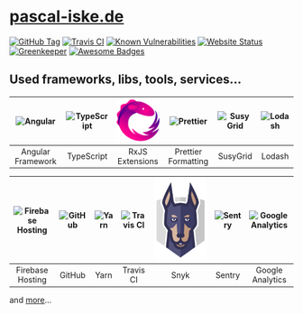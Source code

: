 # [pascal-iske.de](https://pascal-iske.de)

[![GitHub Tag](https://img.shields.io/github/tag/pascaliske/pascal-iske.de.svg?style=flat-square)](https://github.com/pascaliske/pascal-iske.de) [![Travis CI](https://img.shields.io/travis/com/pascaliske/pascal-iske.de/master.svg?style=flat-square)](https://travis-ci.com/pascaliske/pascal-iske.de) [![Known Vulnerabilities](https://snyk.io/test/github/pascaliske/pascal-iske.de/badge.svg?style=flat-square)](https://snyk.io/test/github/pascaliske/pascal-iske.de) [![Website Status](https://img.shields.io/website-up-down-green-red/http/pascal-iske.de.svg?style=flat-square)](https://pascal-iske.de) [![Greenkeeper](https://badges.greenkeeper.io/pascaliske/pascal-iske.de.svg?style=flat-square)](https://greenkeeper.io) [![Awesome Badges](https://img.shields.io/badge/badges-awesome-green.svg?style=flat-square)](https://github.com/Naereen/badges)

## Used frameworks, libs, tools, services...

|  ![Angular][ng]   | ![TypeScript][ts] |  ![RxJS][rxjs]  | ![Prettier][prettier] | ![Susy Grid][susy] | ![Lodash][lodash] |
| :---------------: | :---------------: | :-------------: | :-------------------: | :----------------: | :---------------: |
| Angular Framework |    TypeScript     | RxJS Extensions |  Prettier Formatting  |      SusyGrid      |      Lodash       |

| ![Firebase Hosting][firebase] | ![GitHub][github] | ![Yarn][yarn] | ![Travis CI][travis] | ![Snyk][snyk] | ![Sentry][sentry] | ![Google Analytics][analytics] |
| :---------------------------: | :---------------: | :-----------: | :------------------: | :-----------: | :---------------: | :----------------------------: |
|       Firebase Hosting        |      GitHub       |     Yarn      |      Travis CI       |     Snyk      |      Sentry       |        Google Analytics        |

and [more](https://github.com/pascaliske/pascal-iske.de/blob/master/package.json)...

<!-- logo links -->

[ng]: https://angular.io/assets/images/logos/angular/angular.svg
[ts]: https://github.com/remojansen/logo.ts/raw/master/ts.png
[rxjs]: https://github.com/ReactiveX/rxjs/raw/master/doc/asset/Rx_Logo_S.png
[prettier]: https://raw.githubusercontent.com/prettier/prettier-logo/master/images/prettier-wide-light.png
[susy]: http://oddbird.net/static/images/susy/susy-logos/logo-knockout.svg
[lodash]: https://lodash.com/assets/img/lodash.svg
[firebase]: https://firebase.google.com/downloads/brand-guidelines/SVG/logo-logomark.svg
[github]: https://assets-cdn.github.com/images/modules/logos_page/GitHub-Mark.png
[yarn]: https://github.com/yarnpkg/assets/raw/master/yarn-kitten-full.png
[travis]: https://travis-ci.com/images/logos/TravisCI-Mascot-1.png
[snyk]: https://github.com/snyk/press-kit/raw/master/Logo/Symbol/Transparent%20background/symbol%402x.png
[sentry]: https://sentry-brand.storage.googleapis.com/sentry-glyph-black.png
[analytics]: https://www.vectorlogo.zone/logos/google_analytics/google_analytics-official.svg
